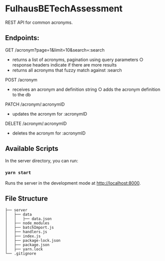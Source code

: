 # FulhausBETechAssessment

REST API for common acronyms.


## Endpoints:

GET /acronym?page=1&limit=10&search=:search
  - returns a list of acronyms, pagination using query parameters ○ response headers indicate if there are more results
  - returns all acronyms that fuzzy match against :search
  
POST /acronym
  - receives an acronym and definition string ○ adds the acronym definition to the db
  
PATCH /acronym/:acronymID
  - updates the acronym for :acronymID
  
DELETE /acronym/:acronymID
  - deletes the acronym for :acronymID
  

## Available Scripts

In the server directory, you can run:

### `yarn start`

Runs the server in the development mode at [http://localhost:8000](http://localhost:8000).


## File Structure
```
├── server
│   ├── data
│   │   ├── data.json
│   ├── node_modules
│   ├── batchImport.js
│   ├── handlers.js
│   ├── index.js
│   ├── package-lock.json
│   ├── package.json
│   ├── yarn.lock
└── .gitignore
```
